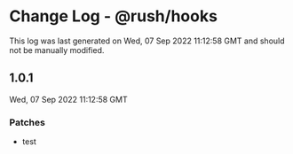# Change Log - @rush/hooks

This log was last generated on Wed, 07 Sep 2022 11:12:58 GMT and should not be manually modified.

## 1.0.1
Wed, 07 Sep 2022 11:12:58 GMT

### Patches

- test

